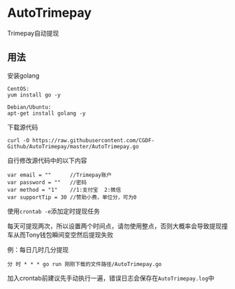 # AutoTrimepay
Trimepay自动提现

## 用法

安装golang
```
CentOS:
yum install go -y

Debian/Ubuntu:
apt-get install golang -y
```

下载源代码
```
curl -O https://raw.githubusercontent.com/CGDF-Github/AutoTrimepay/master/AutoTrimepay.go
```

自行修改源代码中的以下内容
```
var email = ""      //Trimepay账户
var password = ""   //密码
var method = "1"    //1:支付宝  2:微信
var supportTip = 30 //赞助小费，单位分，可为0
```

使用`crontab -e`添加定时提现任务

每天可提现两次，所以设置两个时间点，请勿使用整点，否则大概率会导致提现撞车从而Tony钱包瞬间变空然后提现失败

例：每日几时几分提现
```
分 时 * * * go run 刚刚下载的文件路径/AutoTrimepay.go
```

加入crontab前建议先手动执行一遍，错误日志会保存在`AutoTrimepay.log`中
